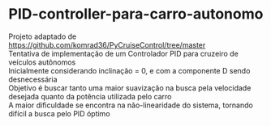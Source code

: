 # PID-controller-para-carro-autonomo
Projeto adaptado de https://github.com/komrad36/PyCruiseControl/tree/master  
Tentativa de implementação de um Controlador PID para cruzeiro de veículos autônomos  
Inicialmente considerando inclinação = 0, e com a componente D sendo desnecessária  
Objetivo é buscar tanto uma maior suavização na busca pela velocidade desejada quanto da potência utilizada pelo carro  
A maior dificuldade se encontra na não-linearidade do sistema, tornando difícil a busca pelo PID óptimo
